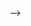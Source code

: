 


















<!-- git status (shows you whats been changed)
git add -A
git commit -m 'changes'
git push --> -->